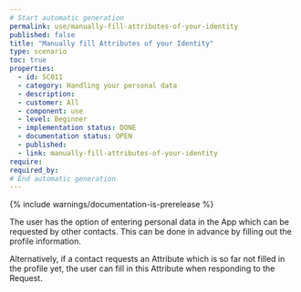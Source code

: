 ```yaml
---
# Start automatic generation
permalink: use/manually-fill-attributes-of-your-identity
published: false
title: "Manually fill Attributes of your Identity"
type: scenario
toc: true
properties:
  - id: SC011
  - category: Handling your personal data
  - description:
  - customer: All
  - component: use
  - level: Beginner
  - implementation status: DONE
  - documentation status: OPEN
  - published:
  - link: manually-fill-attributes-of-your-identity
require:
required_by:
# End automatic generation
---
```


{% include warnings/documentation-is-prerelease %}

The user has the option of entering personal data in the App which can be requested by other contacts. This can be done in advance by filling out the profile information.

Alternatively, if a contact requests an Attribute which is so far not filled in the profile yet, the user can fill in this Attribute when responding to the Request.
